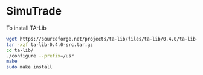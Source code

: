 # SimuTrade

To install TA-Lib

```bash
wget https://sourceforge.net/projects/ta-lib/files/ta-lib/0.4.0/ta-lib-0.4.0-src.tar.gz
tar -xzf ta-lib-0.4.0-src.tar.gz
cd ta-lib/
./configure --prefix=/usr
make
sudo make install
```

